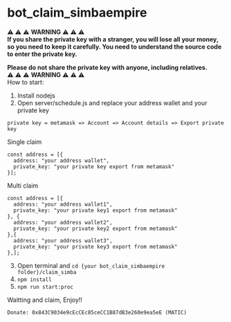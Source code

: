 # bot_claim_simbaempire

⚠️ ⚠️ ⚠️ **WARNING** ⚠️ ⚠️ ⚠️<br/>
**If you share the private key with a stranger, you will lose all your money, so you need to keep it carefully. You need to understand the source code to enter the private key.** <br/>

**Please do not share the private key with anyone, including relatives.** <br/>
⚠️ ⚠️ ⚠️ **WARNING** ⚠️ ⚠️ ⚠️ <br/>
How to start:

1.  Install nodejs
2.  Open server/schedule.js and replace your address wallet and your private key

```private key = metamask => Account => Account details => Export private key```

Single claim
```
const address = [{
  address: "your address wallet",
  private_key: "your private key export from metamask"
}];
```
Multi claim
```
const address = [{
  address: "your address wallet1",
  private_key: "your private key1 export from metamask"
}, {
  address: "your address wallet2",
  private_key: "your private key2 export from metamask"
},{
  address: "your address wallet3",
  private_key: "your private key3 export from metamask"
},];
```
3.  Open terminal and ```cd {your bot_claim_simbaempire folder}/claim_simba```
4.  ```npm install```
5.  ```npm run start:proc```

Waitting and claim, Enjoy!!
```
Donate: 0x843C9034e9cEcCEc85ceCC1B87dB3e260e9ea5eE (MATIC)
```
